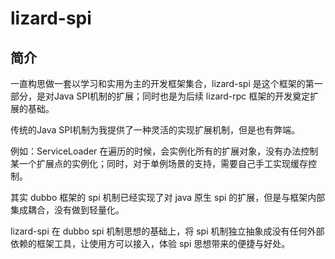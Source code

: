 # lizard-spi
## 简介
  一直构思做一套以学习和实用为主的开发框架集合，lizard-spi 是这个框架的第一部分，是对Java SPI机制的扩展；同时也是为后续 lizard-rpc 框架的开发奠定扩展的基础。
  
  传统的Java SPI机制为我提供了一种灵活的实现扩展机制，但是也有弊端。
  
  例如：ServiceLoader 在遍历的时候，会实例化所有的扩展对象，没有办法控制某一个扩展点的实例化；同时，对于单例场景的支持，需要自己手工实现缓存控制。
  
  其实 dubbo 框架的 spi 机制已经实现了对 java 原生 spi 的扩展，但是与框架内部集成耦合，没有做到轻量化。
  
  lizard-spi 在 dubbo spi 机制思想的基础上，将 spi 机制独立抽象成没有任何外部依赖的框架工具，让使用方可以接入，体验 spi 思想带来的便捷与好处。

